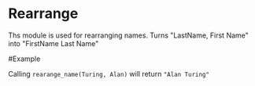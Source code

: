 Rearrange
========

Ths module is used for rearranging names.
Turns "LastName, First Name" into "FirstName Last Name"

#Example

Calling `rearange_name(Turing, Alan)` will return `"Alan Turing"`